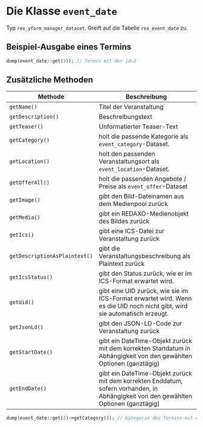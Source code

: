 
# Die Klasse `event_date`

Typ `rex_yform_manager_dataset`. Greift auf die Tabelle `rex_event_date` zu.

## Beispiel-Ausgabe eines Termins

```php
dump(event_date::get(3)); // Termin mit der id=3
```

## Zusätzliche Methoden

| Methode                       | Beschreibung                                                                                                                         |
|-------------------------------|--------------------------------------------------------------------------------------------------------------------------------------|
| `getName()`                   | Titel der Veranstaltung                                                                                                              |
| `getDescription()`            | Beschreibungstext                                                                                                                    |
| `getTeaser()`                 | Unformatierter Teaser-Text                                                                                                           |
| `getCategory()`               | holt die passende Kategorie als `event_category`-Dataset.                                                                            |
| `getLocation()`               | holt den passenden Veranstaltungsort als `event_location`-Dataset.                                                                   |
| `getOfferAll()`               | holt die passenden Angebote / Preise als `event_offer`-Dataset                                                                       |
| `getImage()`                  | gibt den Bild-Dateinamen aus dem Medienpool zurück                                                                                   |
| `getMedia()`                  | gibt ein REDAXO-Medienobjekt des Bildes zurück                                                                                       |
| `getIcs()`                    | gibt eine ICS-Datei zur Veranstaltung zurück                                                                                         |
| `getDescriptionAsPlaintext()` | gibt die Veranstaltungsbeschreibung als Plaintext zurück                                                                             |
| `getIcsStatus()`              | gibt den Status zurück, wie er im ICS-Format erwartet wird.                                                                          |
| `getUid()`                    | gibt eine UID zurück, wie sie im ICS-Format erwartet wird. Wenn es die UID noch nicht gibt, wird sie automatisch erzeugt.            |
| `getJsonLd()`                 | gibt den JSON-LD-Code zur Veranstaltung zurück                                                                                       |
| `getStartDate()`              | gibt ein DateTime-Objekt zurück mit dem korrekten Startdatum in Abhängigkeit von den gewählten Optionen (ganztägig)                  |
| `getEndDate()`                | gibt ein DateTime-Objekt zurück mit dem korrekten Enddatum, sofern vorhanden, in Abhängigkeit von den gewählten Optionen (ganztägig) |

```php
dump(event_date::get(3)->getCategory()); // Kategorie des Termins mit der id=3
```
